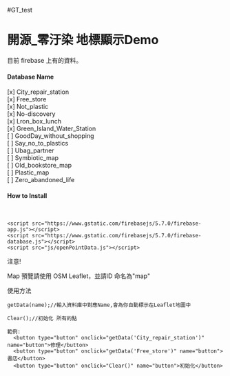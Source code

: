 #GT_test

<h1>開源_零汙染 地標顯示Demo</h1>
<tr>
  
目前 firebase 上有的資料。<br>

<h4>Database Name</h4>
[x] City_repair_station<br>
[x] Free_store<br>
[x] Not_plastic<br>
[x] No-discovery<br>
[x] Lron_box_lunch<br>
[x] Green_Island_Water_Station<br>
[ ] GoodDay_without_shopping<br>
[ ] Say_no_to_plastics<br>
[ ] Ubag_partner<br>
[ ] Symbiotic_map<br>
[ ] Old_bookstore_map<br>
[ ] Plastic_map<br>
[ ] Zero_abandoned_life<br>

<tr>
<h4>How to Install</h4> <br>

    <script src="https://www.gstatic.com/firebasejs/5.7.0/firebase-app.js"></script>
    <script src="https://www.gstatic.com/firebasejs/5.7.0/firebase-database.js"></script>
    <script src="js/openPointData.js"></script>
</h4>注意!</h4><br>

Map 預覽請使用 OSM Leaflet，並請ID 命名為"map"<br>

<tr>
使用方法

```
getData(name);//輸入資料庫中對應Name,會為你自動標示在Leaflet地圖中

Clear();//初始化 所有的點

範例:
  <button type="button" onclick="getData('City_repair_station')" name="button">修理</button>
  <button type="button" onclick="getData('Free_store')" name="button">書店</button>
  <button type="button" onclick="Clear()" name="button">初始化</button>
```



